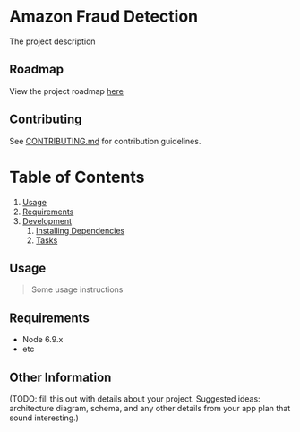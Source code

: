 # Amazon Fraud Detection

The project description

## Roadmap

View the project roadmap [here](https://docs.google.com/document/d/1yUrJF_aQGdpDw04rqw1cqZuA0NfXfIHCjDpw7qbpk-Q/edit#)

## Contributing

See [CONTRIBUTING.md](CONTRIBUTING.md) for contribution guidelines.

# Table of Contents

1. [Usage](#Usage)
1. [Requirements](#requirements)
1. [Development](#development)
    1. [Installing Dependencies](#installing-dependencies)
    1. [Tasks](#tasks)

## Usage

> Some usage instructions

## Requirements

- Node 6.9.x
- etc

## Other Information

(TODO: fill this out with details about your project. Suggested ideas: architecture diagram, schema, and any other details from your app plan that sound interesting.)

